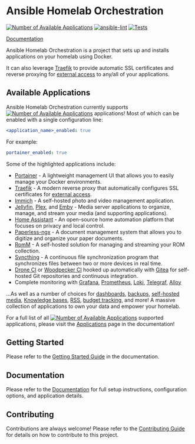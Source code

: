 # Ansible Homelab Orchestration

[![Number of Available Applications](https://img.shields.io/github/directory-file-count/Dylancyclone/ansible-homelab-orchestration/roles?label=Available%20Applications)](https://dylancyclone.github.io/ansible-homelab-orchestration/applications)
[![ansible-lint](https://github.com/Dylancyclone/ansible-homelab-orchestration/workflows/ansible-lint/badge.svg)](https://github.com/Dylancyclone/ansible-homelab-orchestration/actions?query=workflow%3Aansible-lint)
[![Tests](https://github.com/Dylancyclone/ansible-homelab-orchestration/workflows/run-tests/badge.svg)](https://github.com/Dylancyclone/ansible-homelab-orchestration/actions?query=workflow%3Arun-tests)

[Documentation](https://dylancyclone.github.io/ansible-homelab-orchestration/)

Ansible Homelab Orchestration is a project that sets up and installs applications on your homelab using Docker.

It can also leverage [Traefik](https://dylancyclone.github.io/ansible-homelab-orchestration/applications/traefik) to provide automatic SSL certificates and reverse proxying for [external access](https://dylancyclone.github.io/ansible-homelab-orchestration/guides/dns-access/) to any/all of your applications.

## Available Applications

Ansible Homelab Orchestration currently supports [![Number of Available Applications](https://img.shields.io/github/directory-file-count/Dylancyclone/ansible-homelab-orchestration/roles?label=)](https://dylancyclone.github.io/ansible-homelab-orchestration/tags/) applications! Most of which can be enabled with a single configuration line:

```yaml
<application_name>_enabled: true
```

For example:

```yaml
portainer_enabled: true
```

Some of the highlighted applications include:

- [Portainer](https://dylancyclone.github.io/ansible-homelab-orchestration/applications/portainer) - A lightweight management UI that allows you to easily manage your Docker environments.
- [Traefik](https://dylancyclone.github.io/ansible-homelab-orchestration/applications/traefik) - A modern reverse proxy that automatically configures SSL certificates for [external access](https://dylancyclone.github.io/ansible-homelab-orchestration/guides/dns-access/).
- [Immich](https://dylancyclone.github.io/ansible-homelab-orchestration/applications/immich) - A self-hosted photo and video management application.
- [Jellyfin](https://dylancyclone.github.io/ansible-homelab-orchestration/applications/jellyfin), [Plex](https://dylancyclone.github.io/ansible-homelab-orchestration/applications/plex), and [Emby](https://dylancyclone.github.io/ansible-homelab-orchestration/applications/emby) - Media server applications to organize, manage, and stream your media (and supporting applications).
- [Home Assistant](https://dylancyclone.github.io/ansible-homelab-orchestration/applications/home-assistant) - An open-source home automation platform that focuses on privacy and local control.
- [Paperless-ngx](https://dylancyclone.github.io/ansible-homelab-orchestration/applications/paperless-ngx) - A document management system that allows you to digitize and organize your paper documents.
- [RomM](https://dylancyclone.github.io/ansible-homelab-orchestration/applications/romm) - A self-hosted solution for managing and streaming your ROM collection.
- [Syncthing](https://dylancyclone.github.io/ansible-homelab-orchestration/applications/syncthing) - A continuous file synchronization program that synchronizes files between two or more devices in real time.
- [Drone CI](https://dylancyclone.github.io/ansible-homelab-orchestration/applications/drone-ci) or [Woodpecker CI](https://dylancyclone.github.io/ansible-homelab-orchestration/applications/woodpecker-ci) hooked up automatically with [Gitea](https://dylancyclone.github.io/ansible-homelab-orchestration/applications/gitea) for self-hosted Git repositories and continuous integration.
- Complete monitoring with [Grafana](https://dylancyclone.github.io/ansible-homelab-orchestration/applications/grafana), [Prometheus](https://dylancyclone.github.io/ansible-homelab-orchestration/applications/prometheus), [Loki](https://dylancyclone.github.io/ansible-homelab-orchestration/applications/loki), [Telegraf](https://dylancyclone.github.io/ansible-homelab-orchestration/applications/telegraf), [Alloy](https://dylancyclone.github.io/ansible-homelab-orchestration/applications/alloy)

...As well as a number of choices for [dashboards](https://dylancyclone.github.io/ansible-homelab-orchestration/tags/Dashboard), [backups](https://dylancyclone.github.io/ansible-homelab-orchestration/tags/Backup), [self-hosted media](http://localhost:4321/ansible-homelab-orchestration/tags/Media%20Server), [Knowledge bases](http://localhost:4321/ansible-homelab-orchestration/tags/Knowledge%20Management), [RSS](http://localhost:4321/ansible-homelab-orchestration/tags/RSS), [budget tracking](http://localhost:4321/ansible-homelab-orchestration/tags/Finance), and more! A massive collection of applications to own your data and empower your homelab.

For a full list of all [![Number of Available Applications](https://img.shields.io/github/directory-file-count/Dylancyclone/ansible-homelab-orchestration/roles?label=)](https://dylancyclone.github.io/ansible-homelab-orchestration/tags/) supported applications, please visit the [Applications](https://dylancyclone.github.io/ansible-homelab-orchestration/tags/) page in the documentation!

## Getting Started

Please refer to the [Getting Started Guide](https://dylancyclone.github.io/ansible-homelab-orchestration/guides/getting-started/) in the documentation.

## Documentation

Please refer to the [Documentation](https://dylancyclone.github.io/ansible-homelab-orchestration/) for full setup instructions, configuration options, and application details.

## Contributing

Contributions are always welcome! Please refer to the [Contributing Guide](https://dylancyclone.github.io/ansible-homelab-orchestration/contributing/) for details on how to contribute to this project.
